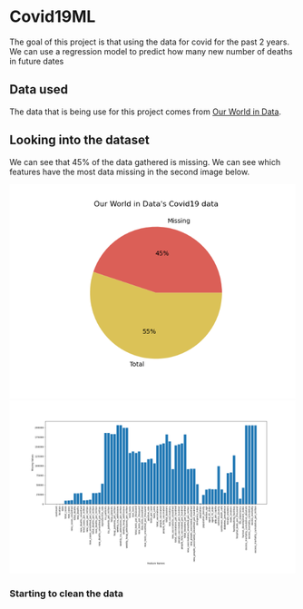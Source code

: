 # Covid19ML

The goal of this project is that using the data for covid for the past 2 years. We can use a regression model to predict how many new number of deaths in future dates

## Data used
The data that is being use for this project comes from [Our World in Data](https://github.com/owid/covid-19-data/tree/master/public/data).

## Looking into the dataset
We can see that 45% of the data gathered is missing. We can see which features have the most data missing in the second image below.

![alt text](https://github.com/Daniel-Aguila/Covid19ML/blob/main/Assets/missing_data/MissingDataPieGraph.png)![alt text](https://github.com/Daniel-Aguila/Covid19ML/blob/main/Assets/missing_data/missingDataByFeature.png)

### Starting to clean the data
